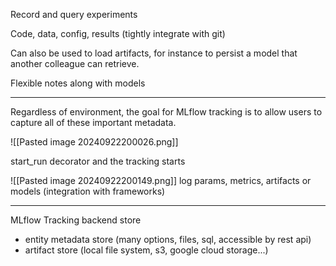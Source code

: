 

Record and query experiments

Code, data, config, results (tightly integrate with git)

Can also be used to load artifacts, for instance to persist a model that another colleague can retrieve.

Flexible notes along with models

---

Regardless of environment, the goal for MLflow tracking is to allow users to capture all of these important metadata.

![[Pasted image 20240922200026.png]]

start_run decorator and the tracking starts

![[Pasted image 20240922200149.png]]
log params, metrics, artifacts or models (integration with frameworks)

---

MLflow Tracking backend store

- entity metadata store (many options, files, sql, accessible by rest api)
- artifact store (local file system, s3, google cloud storage...)